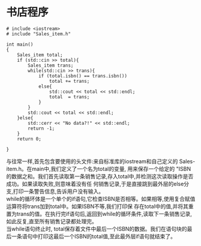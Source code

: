 # 书店程序
```
# include <iostream>
# include "Sales_item.h"

int main()
{
	Sales_item total;
    if (std::cin >> total){
        Sales_item trans;
        while(std::cin >> trans){
            if (total.isbn() == trans.isbn())
                total += trans;
            else{
                std::cout << total << std::endl;
                total  = trans;
            }
        }
        std::cout << total << std::endl;
    }else{
        std::cerr << "No data?!" << std::endl;
        return -1;
    }
    return 0;
	
}
```
与往常一样,首先包含要使用的头文件:来自标准库的iostream和自己定义的 Sales-item.h。在main中,我们定义了一个名为total的变量,
用来保存一个给定的 "ISBN的数据之和。我们首先读取第一条销售记录,存入total中,并检测这次读取操作是否成功。如果读取失败,则意味着没有任
何销售记录,于是直接跳到最外层的else分支,打印一条警告信息,告诉用户没有输入。  
while的循环体是一个单个的if语句,它检查ISBN是否相等。如果相等,使用复合赋值运算符将trans加到total中。如果ISBN不等,我们打印保
存在total中的值,并将其重置为trans的值。在执行完if语句后,返回到while的循环条件,读取下一条销售记录,如此反复,直至所有销售记录都处理完。  
当while语句终止时, total保存着文件中最后一个ISBN的数据。我们在语句块的最后一条语句中打印这最后一个ISBN的total值,至此最外层if语句就结束了。  
